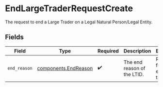 # EndLargeTraderRequestCreate

The request to end a Large Trader on a Legal Natural Person/Legal Entity.


## Fields

| Field                                                        | Type                                                         | Required                                                     | Description                                                  | Example                                                      |
| ------------------------------------------------------------ | ------------------------------------------------------------ | ------------------------------------------------------------ | ------------------------------------------------------------ | ------------------------------------------------------------ |
| `end_reason`                                                 | [components.EndReason](../../models/components/endreason.md) | :heavy_check_mark:                                           | The end reason of the LTID.                                  | Reason for ending the LTID                                   |